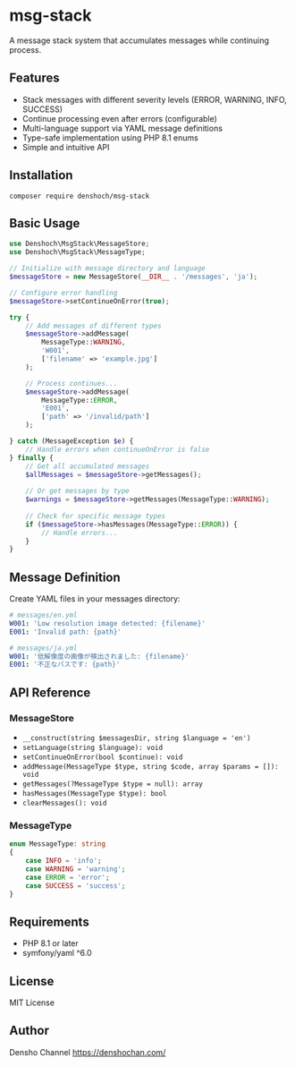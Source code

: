 # msg-stack

A message stack system that accumulates messages while continuing process.

## Features

- Stack messages with different severity levels (ERROR, WARNING, INFO, SUCCESS)
- Continue processing even after errors (configurable)
- Multi-language support via YAML message definitions
- Type-safe implementation using PHP 8.1 enums
- Simple and intuitive API

## Installation 

``` 
composer require denshoch/msg-stack
```

## Basic Usage

``` php
use Denshoch\MsgStack\MessageStore;
use Denshoch\MsgStack\MessageType;

// Initialize with message directory and language
$messageStore = new MessageStore(__DIR__ . '/messages', 'ja');

// Configure error handling
$messageStore->setContinueOnError(true);

try {
    // Add messages of different types
    $messageStore->addMessage(
        MessageType::WARNING,
        'W001',
        ['filename' => 'example.jpg']
    );

    // Process continues...
    $messageStore->addMessage(
        MessageType::ERROR,
        'E001',
        ['path' => '/invalid/path']
    );

} catch (MessageException $e) {
    // Handle errors when continueOnError is false
} finally {
    // Get all accumulated messages
    $allMessages = $messageStore->getMessages();
    
    // Or get messages by type
    $warnings = $messageStore->getMessages(MessageType::WARNING);
    
    // Check for specific message types
    if ($messageStore->hasMessages(MessageType::ERROR)) {
        // Handle errors...
    }
}
```

## Message Definition

Create YAML files in your messages directory:

``` yaml
# messages/en.yml
W001: 'Low resolution image detected: {filename}'
E001: 'Invalid path: {path}'

# messages/ja.yml
W001: '低解像度の画像が検出されました: {filename}'
E001: '不正なパスです: {path}'
```

## API Reference

### MessageStore

- `__construct(string $messagesDir, string $language = 'en')`
- `setLanguage(string $language): void`
- `setContinueOnError(bool $continue): void`
- `addMessage(MessageType $type, string $code, array $params = []): void`
- `getMessages(?MessageType $type = null): array`
- `hasMessages(MessageType $type): bool`
- `clearMessages(): void`

### MessageType

``` php
enum MessageType: string
{
    case INFO = 'info';
    case WARNING = 'warning';
    case ERROR = 'error';
    case SUCCESS = 'success';
}
```

## Requirements

- PHP 8.1 or later
- symfony/yaml ^6.0

## License

MIT License

## Author

Densho Channel <https://denshochan.com/>